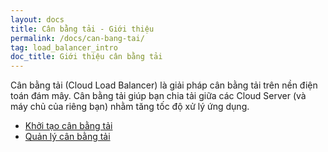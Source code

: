 ```yaml
---
layout: docs
title: Cân bằng tải - Giới thiệu
permalink: /docs/can-bang-tai/
tag: load_balancer_intro
doc_title: Giới thiệu cân bằng tải
---
```


Cân bằng tải (Cloud Load Balancer) là giải pháp cân bằng tải trên nền điện toán đám mây. 
Cân bằng tải giúp bạn chia tải giữa các Cloud Server (và máy chủ của riêng bạn) nhằm tăng tốc độ xử lý ứng dụng.

- [Khởi tạo cân bằng tải][1]
- [Quản lý cân bằng tải][2]

[1]: {{site.url}}/docs/can-bang-tai/khoi-tao-can-bang-tai/
[2]: {{site.url}}/docs/can-bang-tai/quan-ly-can-bang-tai/